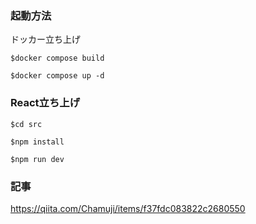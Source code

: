 ### 起動方法
ドッカー立ち上げ
```
$docker compose build 

$docker compose up -d 
```
### React立ち上げ
```
$cd src

$npm install 

$npm run dev
```

### 記事
https://qiita.com/Chamuji/items/f37fdc083822c2680550
